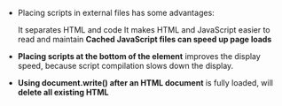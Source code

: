 - Placing scripts in external files has some advantages:

    It separates HTML and code
    It makes HTML and JavaScript easier to read and maintain
    <b>Cached JavaScript files can speed up page loads</b>

- <b>Placing scripts at the bottom of the <body> element</b> improves the display speed, because script compilation slows down the display.

- <b>Using document.write() after an HTML document</b> is fully loaded, will <b>delete all existing HTML</b>